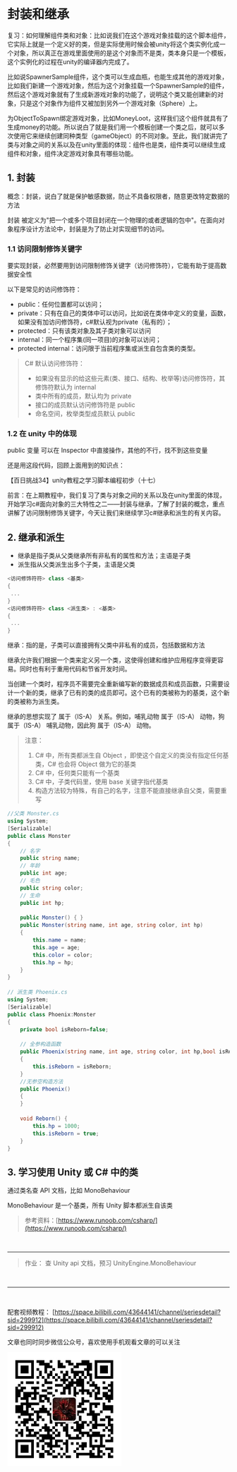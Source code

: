 # 封装和继承
  
复习：如何理解组件类和对象：比如说我们在这个游戏对象挂载的这个脚本组件，它实际上就是一个定义好的类，但是实际使用时候会被unity将这个类实例化成一个对象，所以真正在游戏里面使用的是这个对象而不是类，类本身只是一个模板，这个实例化的过程在unity的编译器内完成了。
  
比如说SpawnerSample组件，这个类可以生成血瓶，也能生成其他的游戏对象，比如我们新建一个游戏对象，然后为这个对象挂载一个SpawnerSample的组件，然后这个游戏对象就有了生成新游戏对象的功能了，说明这个类又能创建新的对象，只是这个对象作为组件又被加到另外一个游戏对象（Sphere）上。
  
为ObjectToSpawn绑定游戏对象，比如MoneyLoot，这样我们这个组件就具有了生成money的功能。所以说白了就是我们用一个模板创建一个类之后，就可以多次使用它来继续创建同种类型（gameObject）的不同对象。至此，我们就讲完了类与对象之间的关系以及在unity里面的体现：组件也是类，组件类可以继续生成组件和对象，组件决定游戏对象具有哪些功能。
  
## 1. 封装

概念：封装，说白了就是保护敏感数据，防止不具备权限者，随意更改特定数据的方法

封装 被定义为"把一个或多个项目封闭在一个物理的或者逻辑的包中"。在面向对象程序设计方法论中，封装是为了防止对实现细节的访问。

### 1.1 访问限制修饰关键字
  
要实现封装，必然要用到访问限制修饰关键字（访问修饰符），它能有助于提高数据安全性
  
以下是常见的访问修饰符：
  
- public：任何位置都可以访问；
- private：只有在自己的类体中可以访问，比如说在类体中定义的变量，函数，如果没有加访问修饰符，c#默认视为private（私有的）；
- protected：只有该类对象及其子类对象可以访问
- internal：同一个程序集(同一项目)的对象可以访问；
- protected internal：访问限于当前程序集或派生自包含类的类型。

> C# 默认访问修饰符：
>
> - 如果没有显示的给这些元素(类、接口、结构、枚举等)访问修饰符，其修饰符默认为 internal
> - 类中所有的成员，默认均为 private
> - 接口的成员默认访问修饰符是 public
> - 命名空间，枚举类型成员默认 public
  
### 1.2 在 unity 中的体现

public 变量 可以在 Inspector 中直接操作，其他的不行，找不到这些变量
  
还是用这段代码，回顾上面用到的知识点：
  
【百日挑战34】unity教程之学习脚本编程初步（十七）
  
前言：在上期教程中，我们复习了类与对象之间的关系以及在unity里面的体现，开始学习c#面向对象的三大特性之二——封装与继承，了解了封装的概念，重点讲解了访问限制修饰关键字，今天让我们来继续学习c#继承和派生的有关内容。
  
## 2. 继承和派生

- 继承是指子类从父类继承所有非私有的属性和方法；主语是子类
- 派生指从父类派生出多个子类，主语是父类

```C#
<访问修饰符符> class <基类>
{
 ...
}
<访问修饰符符> class <派生类> : <基类>
{
 ...
}
```

继承：指的是，子类可以直接拥有父类中非私有的成员，包括数据和方法

继承允许我们根据一个类来定义另一个类，这使得创建和维护应用程序变得更容易。同时也有利于重用代码和节省开发时间。

当创建一个类时，程序员不需要完全重新编写新的数据成员和成员函数，只需要设计一个新的类，继承了已有的类的成员即可。这个已有的类被称为的基类，这个新的类被称为派生类。

继承的思想实现了 属于（IS-A） 关系。例如，哺乳动物 属于（IS-A） 动物，狗 属于（IS-A） 哺乳动物，因此狗 属于（IS-A） 动物。

> 注意：
>
> 1. C# 中，所有类都派生自 Object ，即使这个自定义的类没有指定任何基类，C# 也会将 Object 做为它的基类
> 2. C# 中，任何类只能有一个基类
> 3. C# 中，子类代码里，使用 base 关键字指代基类
> 4. 构造方法较为特殊，有自己的名字，注意不能直接继承自父类，需要重写

```C#
//父类 Monster.cs
using System;
[Serializable]
public class Monster
{
    // 名字
    public string name;
    // 年龄
    public int age;
    // 毛色
    public string color;
    // 生命
    public int hp;

    public Monster() { }
    public Monster(string name, int age, string color, int hp)
    {
        this.name = name;
        this.age = age;
        this.color = color;
        this.hp = hp;
    }
}

// 派生类 Phoenix.cs
using System;
[Serializable]
public class Phoenix:Monster
{
    private bool isReborn=false;

    // 全参构造函数
    public Phoenix(string name, int age, string color, int hp,bool isReborn) : base(name, age, color, hp)
    {
        this.isReborn = isReborn;
    }
    //无参空构造方法
    public Phoenix()
    {
    }

    void Reborn() {
        this.hp = 1000;
        this.isReborn = true;
    }
}

```

## 3. 学习使用 Unity 或 C# 中的类

通过类名查 API 文档，比如 MonoBehaviour

MonoBehaviour 是一个基类，所有 Unity 脚本都派生自该类

> 参考资料：[https://www.runoob.com/csharp/](https://www.runoob.com/csharp/)

<br>

<hr>

> 作业：
> 查 Unity api 文档，预习 UnityEngine.MonoBehaviour

<br>

<hr>
<br>

配套视频教程：
[https://space.bilibili.com/43644141/channel/seriesdetail?sid=299912](https://space.bilibili.com/43644141/channel/seriesdetail?sid=299912)

文章也同时同步微信公众号，喜欢使用手机观看文章的可以关注

![](../../imgs/微信公众号二维码.jpg)

